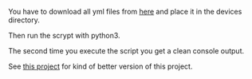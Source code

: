 You have to download all yml files from [here](https://github.com/LineageOS/lineage_wiki/tree/master/_data/devices) and place it in the devices directory. 

Then run the scrypt with python3.

The second time you execute the script you get a clean console output.


See [this project](https://github.com/gjedeer/lineageos_device_chooser) for kind of better version of this project.
